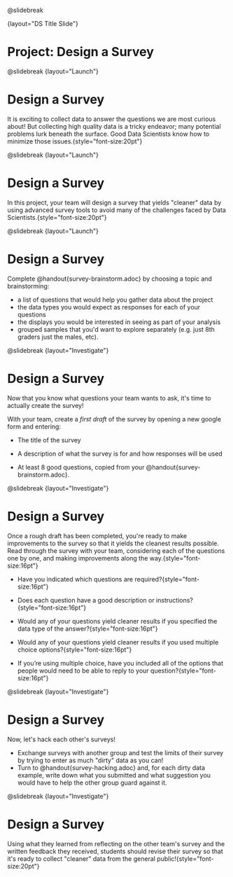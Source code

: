 @slidebreak

{layout="DS Title Slide"}

# Project: Design a Survey
<!--
To learn more about how to use PearDeck, and how to view the embedded links on these slides without going into present mode visit https://help.peardeck.com/en
-->

@slidebreak
{layout="Launch"}
# Design a Survey

It is exciting to collect data to answer the questions we are most curious about! But collecting high quality data is a tricky endeavor; many potential problems lurk beneath the surface. Good Data Scientists know how to minimize those issues.{style="font-size:20pt"}

@slidebreak
{layout="Launch"}
# Design a Survey


In this project, your team will design a survey that yields "cleaner" data by using advanced survey tools to avoid many of the challenges faced by Data Scientists.{style="font-size:20pt"}

<!--
@teacher{We recommend printing and distributing the student-facing @handout{rubric-survey-design.adoc} to help students understand the scope of the project and your expectations at the outset. Teachers are welcome and encouraged to edit and adapt the rubric for their unique classroom context.}
-->

@slidebreak
{layout="Launch"}
# Design a Survey

Complete @handout{survey-brainstorm.adoc} by choosing a topic and brainstorming:

- a list of questions that would help you gather data about the project
- the data types you would expect as responses for each of your questions
- the displays you would be interested in seeing as part of your analysis
- grouped samples that you'd want to explore separately (e.g. just 8th graders just the males, etc).


@slidebreak
{layout="Investigate"}
# Design a Survey


Now that you know what questions your team wants to ask, it's time to actually create the survey!

With your team, create a _first draft_ of the survey by opening a new google form and entering:

* The title of the survey

* A description of what the survey is for and how responses will be used

* At least 8 good questions, copied from your @handout{survey-brainstorm.adoc}.

@slidebreak
{layout="Investigate"}
# Design a Survey

Once a rough draft has been completed, you're ready to make improvements to the survey so that it yields the cleanest results possible. Read through the survey with your team, considering each of the questions one by one, and making improvements along the way.{style="font-size:16pt"}

- Have you indicated which questions are required?{style="font-size:16pt"}

- Does each question have a good description or instructions?{style="font-size:16pt"}

- Would any of your questions yield cleaner results if you specified the data type of the answer?{style="font-size:16pt"}

- Would any of your questions yield cleaner results if you used multiple choice options?{style="font-size:16pt"}

- If you’re using multiple choice, have you included all of the options that people would need to be able to reply to your question?{style="font-size:16pt"}

@slidebreak
{layout="Investigate"}
# Design a Survey

Now, let's hack each other's surveys!

- Exchange surveys with another group and test the limits of their survey by trying to enter as much "dirty" data as you can!
- Turn to @handout{survey-hacking.adoc} and, for each dirty data example, write down what you submitted and what suggestion you would have to help the other group guard against it.


@slidebreak
{layout="Investigate"}
# Design a Survey

Using what they learned from reflecting on the other team's survey and the written feedback they received, students should revise their survey so that it's ready to collect "cleaner" data from the general public!{style="font-size:20pt"}

<!--
Some teachers have students import their resulting spreadsheets into @ifproglang{pyret}{Pyret}@ifproglang{codap}{CODAP}, and analyze the data using the skills and concepts they have already learned.

This project can also be used to support original data collection for the final research paper.
-->